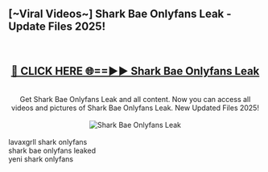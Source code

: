 <h2>[~Viral Videos~] Shark Bae Onlyfans Leak - Update Files 2025!</h2>
<br>
<div align="center">
<h2><a href="https://betterlinks.top/A2PfLJ" rel="nofollow">🔴 CLICK HERE 🌐==►► Shark Bae Onlyfans Leak</a></h2>
<br>
Get Shark Bae Onlyfans Leak and all content. Now you can access all videos and pictures of Shark Bae Onlyfans Leak. New Updated Files 2025!
<br>
<br>
<a href="https://betterlinks.top/A2PfLJ" rel="nofollow" data-target="animated-image.originalLink"><img src="https://i.ibb.co.com/WyWwxjT/player-gif2.gif" alt="Shark Bae Onlyfans Leak" style="max-width: 100%; display: inline-block;" data-target="animated-image.originalImage"></a>
</div>
<br>
lavaxgrll shark onlyfans<br>
shark bae onlyfans leaked<br>
yeni shark onlyfans